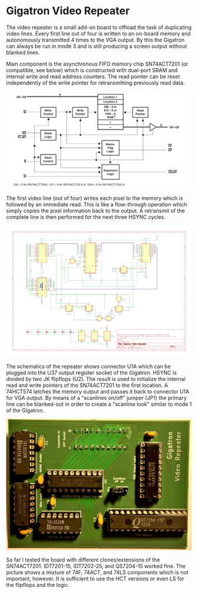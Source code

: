 # Gigatron Video Repeater

The video repeater is a small add-on board to offload the task of duplicating video lines. Every first line out of four is written to an on-board memory and autonomously transmitted 4 times to the VGA output. By this the Gigatron can always be run in mode 3 and is still producing a screen output without blanked lines.

Main component is the asynchronous FIFO memory chip SN74ACT7201 (or compatible, see below) which is constructed with dual-port SRAM and internal write and read address counters. The read pointer can be reset independently of the write pointer for retransmitting previously read data.

![Working principle of the asynchronous FIFO memory chip](AsynchronousFIFO.png?raw=true)

The first video line (out of four) writes each pixel to the memory which is followed by an immediate read. This is like a flow-through operation
which simply copies the pixel information back to the output.
A retransmit of the complete line is then performed for the next three HSYNC cycles.

![Video Repeater schematics](gtfifo4.png?raw=true)

The schematics of the repeater shows connector U1A which can be plugged into the U37 output register socket of the Gigatron. HSYNC is divided by two JK flipflops (U2). The result is used to initialize the internal read and write pointers of the SN74ACT7201 to the first location. A 74HCT574 latches the memory output and passes it back to connector U1A for VGA output.
By means of a "scanlines on/off" jumper (JP1) the primary line can be blanked-out in order to create a "scanline look" similar to mode 1 of the Gigatron.

![Assembled repeater](VideoRepeater.jpg?raw=true)

So far I tested the board with different clones/extensions of the SN74ACT7201. IDT7201-15, IDT7202-25, and QS7204-15 worked fine.
The picture shows a mixture of 74F, 74ACT, and 74LS components which is not important, however. It is sufficient to use the HCT versions or even LS for the flipflops and the logic.
